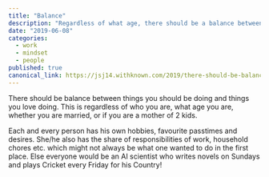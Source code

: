 ```yaml
---
title: "Balance"
description: "Regardless of what age, there should be a balance between the choices you make"
date: "2019-06-08"
categories:
  - work
  - mindset
  - people
published: true
canonical_link: https://jsj14.withknown.com/2019/there-should-be-balance-between-things-you
---
```

 There should be balance between things you should be doing and things you love doing. This is regardless of who you are, what age you are, whether you are married, or if you are a mother of 2 kids. 

 Each and every person has his own hobbies, favourite passtimes and desires. She/he also has the share of responsibilities of work, household chores etc. which might not always be what one wanted to do in the first place. Else everyone would be an AI scientist who writes novels on Sundays and plays Cricket every Friday for his Country!

